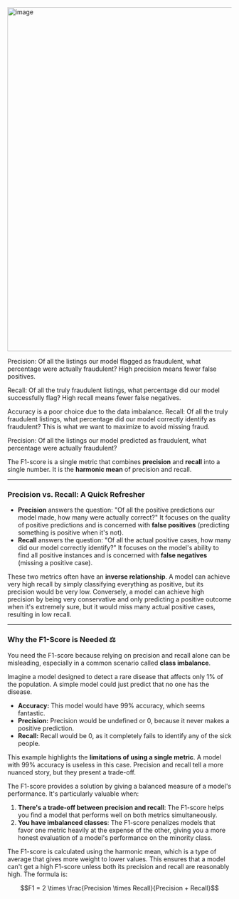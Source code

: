 <img width="985" height="773" alt="image" src="https://github.com/user-attachments/assets/e76a3161-b063-442b-92df-86a95b67fe21" />

Precision: Of all the listings our model flagged as fraudulent, what percentage were actually fraudulent? High precision means fewer false positives.

Recall: Of all the truly fraudulent listings, what percentage did our model successfully flag? High recall means fewer false negatives.

Accuracy is a poor choice due to the data imbalance. 
Recall: Of all the truly fraudulent listings, what percentage did our model correctly identify as fraudulent? This is what we want to maximize to avoid missing fraud.

Precision: Of all the listings our model predicted as fraudulent, what percentage were actually fraudulent?


The F1-score is a single metric that combines **precision** and **recall** into a single number. It is the **harmonic mean** of precision and recall.

---

### Precision vs. Recall: A Quick Refresher

* **Precision** answers the question: "Of all the positive predictions our model made, how many were actually correct?" It focuses on the quality of positive predictions and is concerned with **false positives** (predicting something is positive when it's not).
* **Recall** answers the question: "Of all the actual positive cases, how many did our model correctly identify?" It focuses on the model's ability to find all positive instances and is concerned with **false negatives** (missing a positive case).

These two metrics often have an **inverse relationship**. A model can achieve very high recall by simply classifying everything as positive, but its precision would be very low. Conversely, a model can achieve high precision by being very conservative and only predicting a positive outcome when it's extremely sure, but it would miss many actual positive cases, resulting in low recall.

---

### Why the F1-Score is Needed ⚖️

You need the F1-score because relying on precision and recall alone can be misleading, especially in a common scenario called **class imbalance**.

Imagine a model designed to detect a rare disease that affects only 1% of the population. A simple model could just predict that no one has the disease.

* **Accuracy:** This model would have 99% accuracy, which seems fantastic.
* **Precision:** Precision would be undefined or 0, because it never makes a positive prediction.
* **Recall:** Recall would be 0, as it completely fails to identify any of the sick people.

This example highlights the **limitations of using a single metric**. A model with 99% accuracy is useless in this case. Precision and recall tell a more nuanced story, but they present a trade-off.

The F1-score provides a solution by giving a balanced measure of a model's performance. It's particularly valuable when:

1.  **There's a trade-off between precision and recall**: The F1-score helps you find a model that performs well on both metrics simultaneously.
2.  **You have imbalanced classes**: The F1-score penalizes models that favor one metric heavily at the expense of the other, giving you a more honest evaluation of a model's performance on the minority class.

The F1-score is calculated using the harmonic mean, which is a type of average that gives more weight to lower values. This ensures that a model can't get a high F1-score unless both its precision and recall are reasonably high. The formula is:

$$F1 = 2 \times \frac{Precision \times Recall}{Precision + Recall}$$
